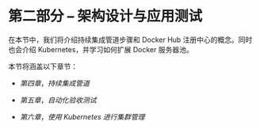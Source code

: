 # 第二部分 – 架构设计与应用测试

在本节中，我们将介绍持续集成管道步骤和 Docker Hub 注册中心的概念。同时也会介绍 Kubernetes，并学习如何扩展 Docker 服务器池。

本节将涵盖以下章节：

+   *第四章*，*持续集成管道*

+   *第五章*，*自动化验收测试*

+   *第六章*，*使用 Kubernetes 进行集群管理*
